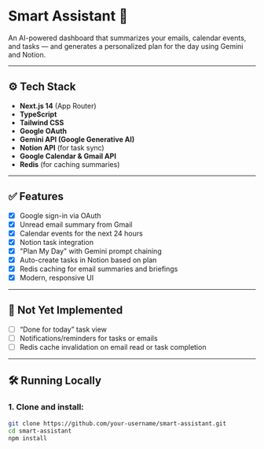 # Smart Assistant 🧠

An AI-powered dashboard that summarizes your emails, calendar events, and tasks — and generates a personalized plan for the day using Gemini and Notion.

---

## ⚙️ Tech Stack

- **Next.js 14** (App Router)
- **TypeScript**
- **Tailwind CSS**
- **Google OAuth**
- **Gemini API (Google Generative AI)**
- **Notion API** (for task sync)
- **Google Calendar & Gmail API**
- **Redis** (for caching summaries)

---

## ✅ Features

- [x] Google sign-in via OAuth
- [x] Unread email summary from Gmail
- [x] Calendar events for the next 24 hours
- [x] Notion task integration
- [x] "Plan My Day" with Gemini prompt chaining
- [x] Auto-create tasks in Notion based on plan
- [x] Redis caching for email summaries and briefings
- [x] Modern, responsive UI

---

## 🚧 Not Yet Implemented

- [ ] “Done for today” task view
- [ ] Notifications/reminders for tasks or emails
- [ ] Redis cache invalidation on email read or task completion

---

## 🛠️ Running Locally

### 1. Clone and install:

```bash
git clone https://github.com/your-username/smart-assistant.git
cd smart-assistant
npm install

